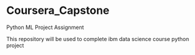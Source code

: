 # Coursera_Capstone
Python ML Project Assignment 

This repository will be used to complete ibm data science course python project
